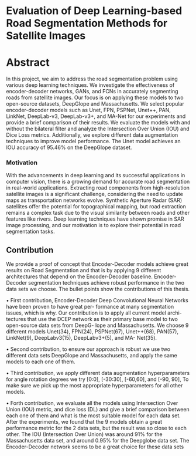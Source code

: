 # Evaluation of Deep Learning-based Road Segmentation Methods for Satellite Images
# Abstract
In this project, we aim to address the road segmentation problem using various deep learning techniques. We investigate the effectiveness of encoder-decoder networks, GANs, and FCNs in accurately segmenting roads from satellite images. Our focus is on applying these models to two open-source datasets, DeepGlope and Massachusetts. We select popular encoder-decoder models such as Unet, FPN, PSPNet, Unet++, PAN, LinkNet, DeepLab-v3, DeepLab-v3+, and MA-Net for our experiments and provide a brief comparison of their results. We evaluate the models with and without the bilateral filter and analyze the Intersection Over Union (IOU) and Dice Loss metrics. Additionally, we explore different data augmentation techniques to improve model performance. The Unet model achieves an IOU accuracy of 95.46% on the DeepGlope dataset.

### Motivation
With the advancements in deep learning and its successful applications in computer vision, there is a growing demand for accurate road segmentation in real-world applications. Extracting road components from high-resolution satellite images is a significant challenge, considering the need to update maps as transportation networks evolve. Synthetic Aperture Radar (SAR) satellites offer the potential for topographical mapping, but road extraction remains a complex task due to the visual similarity between roads and other features like rivers. Deep learning techniques have shown promise in SAR image processing, and our motivation is to explore their potential in road segmentation tasks.

## Contribution

We provide a proof of concept that Encoder-Decoder models achieve great results on Road Segmentation and that is by applying 9 different architectures that depend on the Encoder-Decoder baseline. Encoder-Decoder segmentation techniques achieve robust performance in the two data sets we choose. The bullet points show the contributions of this thesis.

• First contribution, Encoder-Decoder Deep Convolutional
Neural Networks have been proven to have great per-
formance at many segmentation issues, which is why.
Our contribution is to apply all current model archi-
tectures that use the DCEP network as their primary
base model to two open-source data sets from DeepG-
lope and Massachusetts. We choose 9 different models
Unet(34), FPN(24), PSPNet(67), Unet++(68), PAN(57),
LinkNet(9), DeepLabv3(15), DeepLabv3+(5), and MA-
Net(35).

• Second contribution, to ensure our approach is robust we
use two different data sets DeepGlope and Massachusetts,
and apply the same models to each one of them.

• Third contribution, we apply different data augmentation
hyperparameters for angle rotation degrees we try [0:0],
[-30:30], [-60,60], and [-90, 90], To make sure we pick
up the most appropriate hyperparameters for all other
models.

• Forth contribution, we evaluate all the models using
Intersection Over Union (IOU) metric, and dice loss (DL)
and give a brief comparison between each one of them
and what is the most suitable model for each data set.
After the experiments, we found that the 9 models obtain a
great performance metric for the 2 data sets, but the result was
so close to each other. The IOU (Intersection Over Union) was
around 91% for the Massachusetts data set, and around 0.95%
for the Deepglobe data set. The Encoder-Decoder network
seems to be a great choice for these data sets
